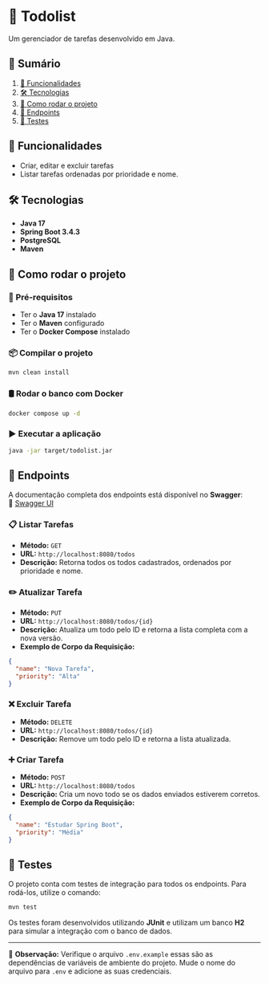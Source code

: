 # 📌 Todolist  
Um gerenciador de tarefas desenvolvido em Java.

## 📖 Sumário  
1. [📜 Funcionalidades](#-funcionalidades)  
2. [🛠 Tecnologias](#-tecnologias)  
3. [🚀 Como rodar o projeto](#-como-rodar-o-projeto)  
4. [🔗 Endpoints](#-endpoints)  
5. [🧪 Testes](#-testes)  

## 📜 Funcionalidades  
- Criar, editar e excluir tarefas
- Listar tarefas ordenadas por prioridade e nome.

## 🛠 Tecnologias  
- **Java 17**  
- **Spring Boot 3.4.3**  
- **PostgreSQL**  
- **Maven**  

## 🚀 Como rodar o projeto  
### 📌 Pré-requisitos  
- Ter o **Java 17** instalado  
- Ter o **Maven** configurado  
- Ter o **Docker Compose** instalado  

### 📦 Compilar o projeto  
```sh
mvn clean install  
```

### 🛢️ Rodar o banco com Docker  
```sh
docker compose up -d  
```

### ▶️ Executar a aplicação  
```sh
java -jar target/todolist.jar  
```

## 🔗 Endpoints  
A documentação completa dos endpoints está disponível no **Swagger**:  
🔗 [Swagger UI](http://localhost:8080/swagger/index.html)  

### 📋 Listar Tarefas  
- **Método:** `GET`  
- **URL:** `http://localhost:8080/todos`  
- **Descrição:** Retorna todos os todos cadastrados, ordenados por prioridade e nome.  

### ✏️ Atualizar Tarefa  
- **Método:** `PUT`  
- **URL:** `http://localhost:8080/todos/{id}`  
- **Descrição:** Atualiza um todo pelo ID e retorna a lista completa com a nova versão.  
- **Exemplo de Corpo da Requisição:**  
```json
{
  "name": "Nova Tarefa",
  "priority": "Alta"
}  
```

### ❌ Excluir Tarefa  
- **Método:** `DELETE`  
- **URL:** `http://localhost:8080/todos/{id}`  
- **Descrição:** Remove um todo pelo ID e retorna a lista atualizada.  

### ➕ Criar Tarefa  
- **Método:** `POST`  
- **URL:** `http://localhost:8080/todos`  
- **Descrição:** Cria um novo todo se os dados enviados estiverem corretos.  
- **Exemplo de Corpo da Requisição:**  
```json
{
  "name": "Estudar Spring Boot",
  "priority": "Média"
}  
```

## 🧪 Testes  
O projeto conta com testes de integração para todos os endpoints. Para rodá-los, utilize o comando:  
```sh
mvn test  
```
Os testes foram desenvolvidos utilizando **JUnit** e utilizam um banco **H2** para simular a integração com o banco de dados.

---  
📌 **Observação:** Verifique o arquivo `.env.example` essas são as dependências de variáveis de ambiente do projeto. Mude o nome do arquivo para `.env` e adicione as suas credenciais.
